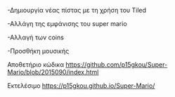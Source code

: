 
-Δημιουργία νέας πίστας με τη χρήση του Τiled

-Αλλάγη της εμφάνισης του super mario

-Αλλαγή των coins

-Προσθήκη μουσικής

Αποθετήριο κώδικα
https://github.com/p15gkou/Super-Mario/blob/2015090/index.html

Εκτελέσιμο
https://p15gkou.github.io/Super-Mario/

